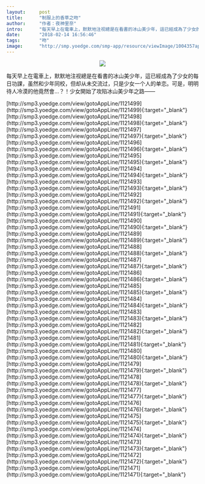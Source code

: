 ```yaml
---
layout:     post
title:      "制服上的香草之吻"
author:     "作者：夜神里奈"
intro:      "每天早上在電車上，默默地注视總是在看書的冰山美少年，這已經成為了少女的每日功課，虽然和少年同校，但却从未交流过，只是少女一个人的单恋。可是，明明待人冷漠的他竟然會...？！少女開始了攻陷冰山美少年之路——"
date:       "2018-02-14 16:56:46"
tags:       "吻"
image:      "http://smp.yoedge.com/smp-app/resource/viewImage/1004357appline.png"
---
```

<div style="text-align: center">
<p><img src="http://smp.yoedge.com/smp-app/resource/viewImage/1004357appline.png"/></p>
</div>
<p class="post-meta">
<span>每天早上在電車上，默默地注视總是在看書的冰山美少年，這已經成為了少女的每日功課，虽然和少年同校，但却从未交流过，只是少女一个人的单恋。可是，明明待人冷漠的他竟然會...？！少女開始了攻陷冰山美少年之路——</span>
</p>
[http://smp3.yoedge.com/view/gotoAppLine/1121499](http://smp3.yoedge.com/view/gotoAppLine/1121499){:target="_blank"}
[http://smp3.yoedge.com/view/gotoAppLine/1121498](http://smp3.yoedge.com/view/gotoAppLine/1121498){:target="_blank"}
[http://smp3.yoedge.com/view/gotoAppLine/1121497](http://smp3.yoedge.com/view/gotoAppLine/1121497){:target="_blank"}
[http://smp3.yoedge.com/view/gotoAppLine/1121496](http://smp3.yoedge.com/view/gotoAppLine/1121496){:target="_blank"}
[http://smp3.yoedge.com/view/gotoAppLine/1121495](http://smp3.yoedge.com/view/gotoAppLine/1121495){:target="_blank"}
[http://smp3.yoedge.com/view/gotoAppLine/1121494](http://smp3.yoedge.com/view/gotoAppLine/1121494){:target="_blank"}
[http://smp3.yoedge.com/view/gotoAppLine/1121493](http://smp3.yoedge.com/view/gotoAppLine/1121493){:target="_blank"}
[http://smp3.yoedge.com/view/gotoAppLine/1121492](http://smp3.yoedge.com/view/gotoAppLine/1121492){:target="_blank"}
[http://smp3.yoedge.com/view/gotoAppLine/1121491](http://smp3.yoedge.com/view/gotoAppLine/1121491){:target="_blank"}
[http://smp3.yoedge.com/view/gotoAppLine/1121490](http://smp3.yoedge.com/view/gotoAppLine/1121490){:target="_blank"}
[http://smp3.yoedge.com/view/gotoAppLine/1121489](http://smp3.yoedge.com/view/gotoAppLine/1121489){:target="_blank"}
[http://smp3.yoedge.com/view/gotoAppLine/1121488](http://smp3.yoedge.com/view/gotoAppLine/1121488){:target="_blank"}
[http://smp3.yoedge.com/view/gotoAppLine/1121487](http://smp3.yoedge.com/view/gotoAppLine/1121487){:target="_blank"}
[http://smp3.yoedge.com/view/gotoAppLine/1121486](http://smp3.yoedge.com/view/gotoAppLine/1121486){:target="_blank"}
[http://smp3.yoedge.com/view/gotoAppLine/1121485](http://smp3.yoedge.com/view/gotoAppLine/1121485){:target="_blank"}
[http://smp3.yoedge.com/view/gotoAppLine/1121484](http://smp3.yoedge.com/view/gotoAppLine/1121484){:target="_blank"}
[http://smp3.yoedge.com/view/gotoAppLine/1121483](http://smp3.yoedge.com/view/gotoAppLine/1121483){:target="_blank"}
[http://smp3.yoedge.com/view/gotoAppLine/1121482](http://smp3.yoedge.com/view/gotoAppLine/1121482){:target="_blank"}
[http://smp3.yoedge.com/view/gotoAppLine/1121481](http://smp3.yoedge.com/view/gotoAppLine/1121481){:target="_blank"}
[http://smp3.yoedge.com/view/gotoAppLine/1121480](http://smp3.yoedge.com/view/gotoAppLine/1121480){:target="_blank"}
[http://smp3.yoedge.com/view/gotoAppLine/1121479](http://smp3.yoedge.com/view/gotoAppLine/1121479){:target="_blank"}
[http://smp3.yoedge.com/view/gotoAppLine/1121478](http://smp3.yoedge.com/view/gotoAppLine/1121478){:target="_blank"}
[http://smp3.yoedge.com/view/gotoAppLine/1121477](http://smp3.yoedge.com/view/gotoAppLine/1121477){:target="_blank"}
[http://smp3.yoedge.com/view/gotoAppLine/1121476](http://smp3.yoedge.com/view/gotoAppLine/1121476){:target="_blank"}
[http://smp3.yoedge.com/view/gotoAppLine/1121475](http://smp3.yoedge.com/view/gotoAppLine/1121475){:target="_blank"}
[http://smp3.yoedge.com/view/gotoAppLine/1121474](http://smp3.yoedge.com/view/gotoAppLine/1121474){:target="_blank"}
[http://smp3.yoedge.com/view/gotoAppLine/1121473](http://smp3.yoedge.com/view/gotoAppLine/1121473){:target="_blank"}
[http://smp3.yoedge.com/view/gotoAppLine/1121472](http://smp3.yoedge.com/view/gotoAppLine/1121472){:target="_blank"}
[http://smp3.yoedge.com/view/gotoAppLine/1121471](http://smp3.yoedge.com/view/gotoAppLine/1121471){:target="_blank"}


